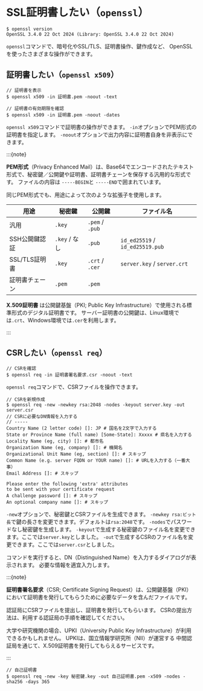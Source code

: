 # SSL証明書したい（`openssl`）

```console
$ openssl version
OpenSSL 3.4.0 22 Oct 2024 (Library: OpenSSL 3.4.0 22 Oct 2024)
```

`openssl`コマンドで、暗号化やSSL/TLS、証明書操作、鍵作成など、
OpenSSLを使ったさまざまな操作ができます。

## 証明書したい（`openssl x509`）

```console
// 証明書を表示
$ openssl x509 -in 証明書.pem -noout -text

// 証明書の有効期限を確認
$ openssl x509 -in 証明書.pem -noout -dates
```

`openssl x509`コマンドで証明書の操作ができます。
`-in`オプションでPEM形式の証明書を指定します。
`-noout`オプションで出力内容に証明書自身を非表示にできます。

:::{note}

**PEM形式**（Privacy Enhanced Mail）は、Base64でエンコードされたテキスト形式で、秘密鍵／公開鍵や証明書、証明書チェーンを保存する汎用的な形式です。
ファイルの内容は
`-----BEGIN`と
`-----END`で囲まれています。

同じPEM形式でも、用途によって次のような拡張子を使用します。

| 用途 | 秘密鍵 | 公開鍵 | ファイル名 |
|---|---|---|---|
| 汎用 | `.key` | `.pem` / `.pub` | |
| SSH公開鍵認証 | `.key` / なし | `.pub` | `id_ed25519` / `id_ed25519.pub` |
| SSL/TLS証明書 | `.key` | `.crt` / `.cer` | `server.key` / `server.crt` |
| 証明書チェーン | `.pem` | `.pem` | |

**X.509証明書** は公開鍵基盤（PKI; Public Key Infrastructure）で使用される標準形式のデジタル証明書です。
サーバー証明書の公開鍵は、Linux環境では`.crt`、Windows環境では`.cer`を利用します。

:::

## CSRしたい（`openssl req`）

```console
// CSRを確認
$ openssl req -in 証明書署名要求.csr -noout -text
```

`openssl req`コマンドで、CSRファイルを操作できます。

```console
// CSRを新規作成
$ openssl req -new -newkey rsa:2048 -nodes -keyout server.key -out server.csr
// CSRに必要なDN情報を入力する
// -----
Country Name (2 letter code) []: JP # 国名を2文字で入力する
State or Province Name (full name) [Some-State]: Xxxxx # 県名を入力する
Locality Name (eg, city) []: # 都市名
Organization Name (eg, company) []: # 機関名
Organizational Unit Name (eg, section) []: # スキップ
Common Name (e.g. server FQDN or YOUR name) []: # URLを入力する（一番大事）
Email Address []: # スキップ

Please enter the following 'extra' attributes
to be sent with your certificate request
A challenge password []: # スキップ
An optional company name []: # スキップ
```

`-new`オプションで、秘密鍵とCSRファイルを生成できます。
`-newkey rsa:ビット長`で鍵の長さを変更できます。デフォルトは`rsa:2048`です。
`-nodes`でパスワードなし秘密鍵を生成します。
`-keyout`で生成する秘密鍵のファイル名を変更できます。ここでは`server.key`としました。
`-out`で生成するCSRのファイル名を変更できます。ここでは`server.csr`としました。

コマンドを実行すると、DN（Distinguished Name）を入力するダイアログが表示されます。
必要な情報を適宜入力します。

:::{note}

**証明書署名要求**（CSR; Certificate Signing Request）は、公開鍵基盤（PKI）において証明書を発行してもらうために必要なデータを含んだファイルです。

認証局にCSRファイルを提出し、証明書を発行してもらいます。
CSRの提出方法は、利用する認証局の手順を確認してください。

大学や研究機関の場合、UPKI（University Public Key Infrastructure）が利用できるかもしれません。
UPKIは、国立情報学研究所（NII）が運営する
中間認証局を通じて、X.509証明書を発行してもらえるサービスです。

:::

```console
// 自己証明書
$ openssl req -new -key 秘密鍵.key -out 自己証明書.pem -x509 -nodes -sha256 -days 365
```
